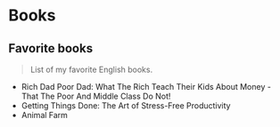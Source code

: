 # Books

## Favorite books

> List of my favorite English books.

* Rich Dad Poor Dad: What The Rich Teach Their Kids About Money - That The Poor And Middle Class Do Not!
* Getting Things Done: The Art of Stress-Free Productivity
* Animal Farm
